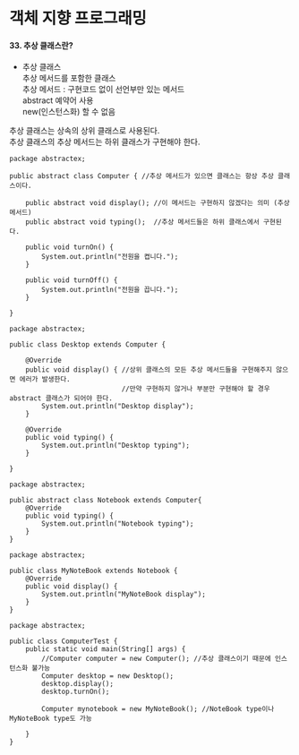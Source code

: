 # 객체 지향 프로그래밍

#### 33. 추상 클래스란?

* 추상 클래스    
추상 메서드를 포함한 클래스     
추상 메서드 : 구현코드 없이 선언부만 있는 메서드    
abstract 예약어 사용     
new(인스턴스화) 할 수 없음   

추상 클래스는 상속의 상위 클래스로 사용된다.   
추상 클래스의 추상 메서드는 하위 클래스가 구현해야 한다. 


```
package abstractex;

public abstract class Computer { //추상 메서드가 있으면 클래스는 항상 추상 클래스이다.

    public abstract void display(); //이 메서드는 구현하지 않겠다는 의미 (추상 메서드)
    public abstract void typing();  //추상 메서드들은 하위 클래스에서 구현된다.

    public void turnOn() {
        System.out.println("전원을 켭니다.");
    }

    public void turnOff() {
        System.out.println("전원을 끕니다.");
    }

}
```
```
package abstractex;

public class Desktop extends Computer {

    @Override
    public void display() { //상위 클래스의 모든 추상 메서드들을 구현해주지 않으면 에러가 발생한다.
                            //만약 구현하지 않거나 부분만 구현해야 할 경우 abstract 클래스가 되어야 한다.
        System.out.println("Desktop display");
    }

    @Override
    public void typing() {
        System.out.println("Desktop typing");
    }

}
```

```
package abstractex;

public abstract class Notebook extends Computer{
    @Override
    public void typing() {
        System.out.println("Notebook typing");
    }
}
```

```
package abstractex;

public class MyNoteBook extends Notebook {
    @Override
    public void display() {
        System.out.println("MyNoteBook display");
    }
}
```

```
package abstractex;

public class ComputerTest {
    public static void main(String[] args) {
        //Computer computer = new Computer(); //추상 클래스이기 때문에 인스턴스화 불가능
        Computer desktop = new Desktop();
        desktop.display();
        desktop.turnOn();

        Computer mynotebook = new MyNoteBook(); //NoteBook type이나 MyNoteBook type도 가능

    }
}
```
    
    
